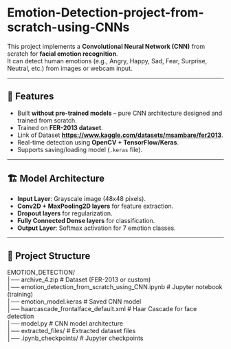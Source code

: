 # Emotion-Detection-project-from-scratch-using-CNNs

This project implements a **Convolutional Neural Network (CNN)** from scratch for **facial emotion recognition**.  
It can detect human emotions (e.g., Angry, Happy, Sad, Fear, Surprise, Neutral, etc.) from images or webcam input.

---

## 🚀 Features
- Built **without pre-trained models** – pure CNN architecture designed and trained from scratch.
- Trained on **FER-2013 dataset**.
- Link of Dataset **https://www.kaggle.com/datasets/msambare/fer2013**.
- Real-time detection using **OpenCV + TensorFlow/Keras**.
- Supports saving/loading model (`.keras` file).

---

## 🏗 Model Architecture
- **Input Layer**: Grayscale image (48x48 pixels).
- **Conv2D + MaxPooling2D layers** for feature extraction.
- **Dropout layers** for regularization.
- **Fully Connected Dense layers** for classification.
- **Output Layer**: Softmax activation for 7 emotion classes.

---

## 📂 Project Structure
EMOTION_DETECTION/<br>
│── archive_4.zip # Dataset (FER-2013 or custom)<br>
│── emotion_detection_from_scratch_using_CNN.ipynb # Jupyter notebook (training)<br>
│── emotion_model.keras # Saved CNN model<br>
│── haarcascade_frontalface_default.xml # Haar Cascade for face detection<br>
│── model.py # CNN model architecture<br>
│── extracted_files/ # Extracted dataset files<br>
│── .ipynb_checkpoints/ # Jupyter checkpoints<br>
